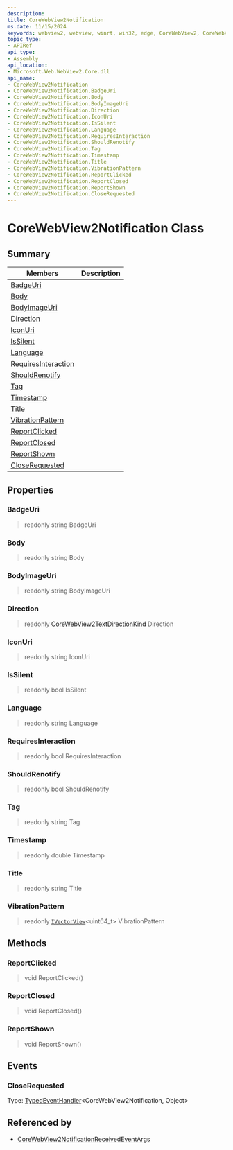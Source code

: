 ```yaml
---
description: 
title: CoreWebView2Notification
ms.date: 11/15/2024
keywords: webview2, webview, winrt, win32, edge, CoreWebView2, CoreWebView2Controller, browser control, edge html, CoreWebView2Notification
topic_type:
- APIRef
api_type:
- Assembly
api_location:
- Microsoft.Web.WebView2.Core.dll
api_name:
- CoreWebView2Notification
- CoreWebView2Notification.BadgeUri
- CoreWebView2Notification.Body
- CoreWebView2Notification.BodyImageUri
- CoreWebView2Notification.Direction
- CoreWebView2Notification.IconUri
- CoreWebView2Notification.IsSilent
- CoreWebView2Notification.Language
- CoreWebView2Notification.RequiresInteraction
- CoreWebView2Notification.ShouldRenotify
- CoreWebView2Notification.Tag
- CoreWebView2Notification.Timestamp
- CoreWebView2Notification.Title
- CoreWebView2Notification.VibrationPattern
- CoreWebView2Notification.ReportClicked
- CoreWebView2Notification.ReportClosed
- CoreWebView2Notification.ReportShown
- CoreWebView2Notification.CloseRequested
---
```


# CoreWebView2Notification Class



## Summary

Members|Description
--|--
[BadgeUri](#badgeuri) | 
[Body](#body) | 
[BodyImageUri](#bodyimageuri) | 
[Direction](#direction) | 
[IconUri](#iconuri) | 
[IsSilent](#issilent) | 
[Language](#language) | 
[RequiresInteraction](#requiresinteraction) | 
[ShouldRenotify](#shouldrenotify) | 
[Tag](#tag) | 
[Timestamp](#timestamp) | 
[Title](#title) | 
[VibrationPattern](#vibrationpattern) | 
[ReportClicked](#reportclicked) | 
[ReportClosed](#reportclosed) | 
[ReportShown](#reportshown) | 
[CloseRequested](#closerequested) | 

## Properties

### BadgeUri

> readonly  string BadgeUri

### Body

> readonly  string Body

### BodyImageUri

> readonly  string BodyImageUri

### Direction

> readonly  [CoreWebView2TextDirectionKind](corewebview2textdirectionkind.md) Direction

### IconUri

> readonly  string IconUri

### IsSilent

> readonly  bool IsSilent

### Language

> readonly  string Language

### RequiresInteraction

> readonly  bool RequiresInteraction

### ShouldRenotify

> readonly  bool ShouldRenotify

### Tag

> readonly  string Tag

### Timestamp

> readonly  double Timestamp

### Title

> readonly  string Title

### VibrationPattern

> readonly  [`IVectorView`](/uwp/api/Windows.Foundation.Collections.IVectorView-1)&lt;uint64_t&gt; VibrationPattern



## Methods

### ReportClicked

> void ReportClicked()



### ReportClosed

> void ReportClosed()



### ReportShown

> void ReportShown()




## Events

### CloseRequested

Type: [TypedEventHandler](/uwp/api/Windows.Foundation.TypedEventHandler-2)&lt;CoreWebView2Notification, Object&gt;



## Referenced by

- [CoreWebView2NotificationReceivedEventArgs](corewebview2notificationreceivedeventargs.md)
